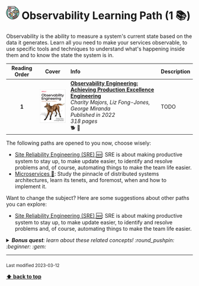 [//]: # (Auto generated file from templates)

# <img height="35" src="/assets/learning-paths/icons/observability.png" alt="observability" title="Observability"/> Observability Learning Path (1 :books:)

Observability is the ability to measure a system's current state based on the data it generates. Learn all you need to make your services observable, to use specific tools and techniques to understand what's happening inside them and to know the state the system is in. 

| Reading Order | Cover | Info | Description |
| :---: | :---: | :--- | :--- |
| **1** | ![img](/assets/books/covers/observability-engineering.jpeg) | [**Observability Engineering: Achieving Production Excellence Engineering**](https://www.goodreads.com/book/show/54617137-system-design-interview) <br> *Charity Majors, Liz Fong-Jones, George Miranda* <br> *Published in 2022* <br> *318 pages* <br> :dog2: :orange_book: | TODO |

The following paths are opened to you now, choose wisely:

- [Site Reliability Engineering (SRE) :new:](/content/learning-paths/sre): SRE is about making productive system to stay up, to make update easier, to identify and resolve problems and, of course, automating things to make the team life easier.
- [Microservices :construction:](/content/learning-paths/microservices): Study the pinnacle of distributed systems architectures, learn its tenets, and foremost, when and how to implement it.


Want to change the subject? Here are some suggestions about other paths you can explore:

- [Site Reliability Engineering (SRE) :new:](/content/learning-paths/sre): SRE is about making productive system to stay up, to make update easier, to identify and resolve problems and, of course, automating things to make the team life easier.


<details><summary><i><b>Bonus quest</b>: learn about these related concepts! :round_pushpin: :beginner: :gem: </i></summary>
<p>

<sub>#open-telemetry #troubleshooting #debugging #structured-logs #tracing #metrics-aggregation #logs-aggregation #data-retention #alarm #events</sub>

</p>
</details>

---
<sub>Last modified 2023-03-12</sub>

[**⬆ back to top**](#observability-learning-path)
